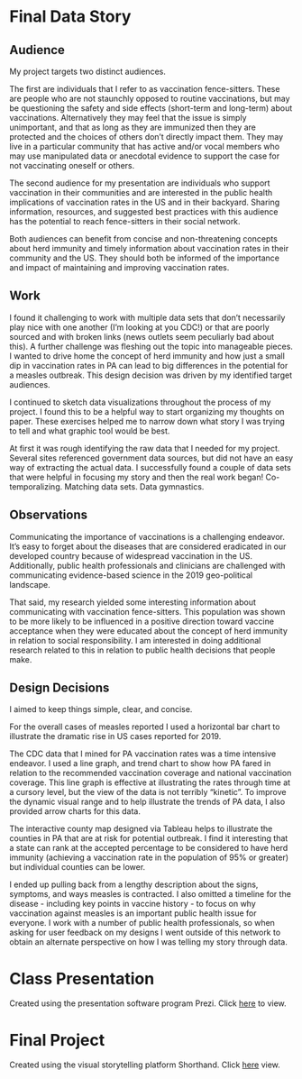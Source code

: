 # Final Data Story



## Audience

My project targets two distinct audiences. 


The first are individuals that I refer to as vaccination fence-sitters. These are people who are not staunchly opposed to routine vaccinations, but may be questioning the safety and side effects (short-term and long-term) about vaccinations. Alternatively they may feel that the issue is simply unimportant, and that as long as they are immunized then they are protected and the choices of others don’t directly impact them. They may live in a particular community that has active and/or vocal members who may use manipulated data or anecdotal  evidence to support the case for not vaccinating oneself or others.


The second audience for my presentation are individuals who support vaccination in their communities and are interested in the public health implications of vaccination rates in the US and in their backyard. Sharing information, resources, and suggested best practices with this audience has the potential to reach fence-sitters in their social network.


Both audiences can benefit from concise and non-threatening concepts about herd immunity and timely information about vaccination rates in their community and the US. They should both be informed of the importance and impact of maintaining and improving vaccination rates.


## Work

I found it challenging to work with multiple data sets that don’t necessarily play nice with one another (I’m looking at you CDC!) or that are poorly sourced and with broken links (news outlets seem peculiarly bad about this). A further challenge was fleshing out the topic into manageable pieces. I wanted to drive home the concept of herd immunity and how just a small dip in vaccination rates in PA can lead to big differences in the potential for a measles outbreak. This design decision was driven by my identified target audiences.


I continued to sketch data visualizations throughout the process of my project. I found this to be a helpful way to start organizing my thoughts on paper. These exercises helped me to narrow down what story I was trying to tell and what graphic tool would be best.


At first it was rough identifying the raw data that I needed for my project. Several sites referenced government data sources, but did not have an easy way of extracting the actual data. I successfully found a couple of data sets that were helpful in focusing my story and then the real work began! Co-temporalizing. Matching data sets. Data gymnastics.


## Observations

Communicating the importance of vaccinations is a challenging endeavor. It’s easy to forget about the diseases that are considered eradicated in our developed country because of widespread vaccination in the US. Additionally, public health professionals and clinicians are challenged with communicating evidence-based science in the 2019 geo-political landscape.


That said, my research yielded some interesting information about communicating with vaccination fence-sitters. This population was shown to be more likely to be influenced in a positive direction toward vaccine acceptance when they were educated about the concept of herd immunity in relation to social responsibility. I am interested in doing additional research related to this in relation to public health decisions that people make.


## Design Decisions 

I aimed to keep things simple, clear, and concise.


For the overall cases of measles reported I used a horizontal bar chart to illustrate the dramatic rise in US cases reported for 2019.


The CDC data that I mined for PA vaccination rates was a time intensive endeavor. I used a line graph, and trend chart to show how PA fared in relation to the recommended vaccination coverage and national vaccination coverage. This line graph is effective at illustrating the rates through time at a cursory level, but the view of the data is not terribly “kinetic”.  To improve the dynamic visual range and to help illustrate the trends of PA data, I also provided arrow charts for this data.


The interactive county map designed via Tableau helps to illustrate the counties in PA that are at risk for potential outbreak. I find it interesting that a state can rank at the accepted percentage to be considered to have herd immunity (achieving a vaccination rate in the population of 95% or greater) but individual counties can be lower.


I ended up pulling back from a lengthy description about the signs, symptoms, and ways measles is contracted. I also omitted a timeline for the disease - including key points in vaccine history - to focus on why vaccination against measles is an important public health issue for everyone. I work with a number of public health professionals, so when asking for user feedback on my designs I went outside of this network to obtain an alternate perspective on how I was telling my story through data.


# Class Presentation

Created using the presentation software program Prezi. Click [here](https://prezi.com/view/2SV4JCfIV8DuZ9g5kJrQ/) to view.

# Final Project

Created using the visual storytelling platform Shorthand. Click [here](https://carnegiemellon.shorthandstories.com/Jennifer-Sciullo-Final-Data-Story/index.html) view.

